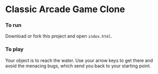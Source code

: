 # Classic Arcade Game Clone

### To run

Download or fork this project and open ```index.html```.

### To play

Your object is to reach the water. Use your arrow keys to get there and avoid the menacing bugs, which send you back to your starting point.

